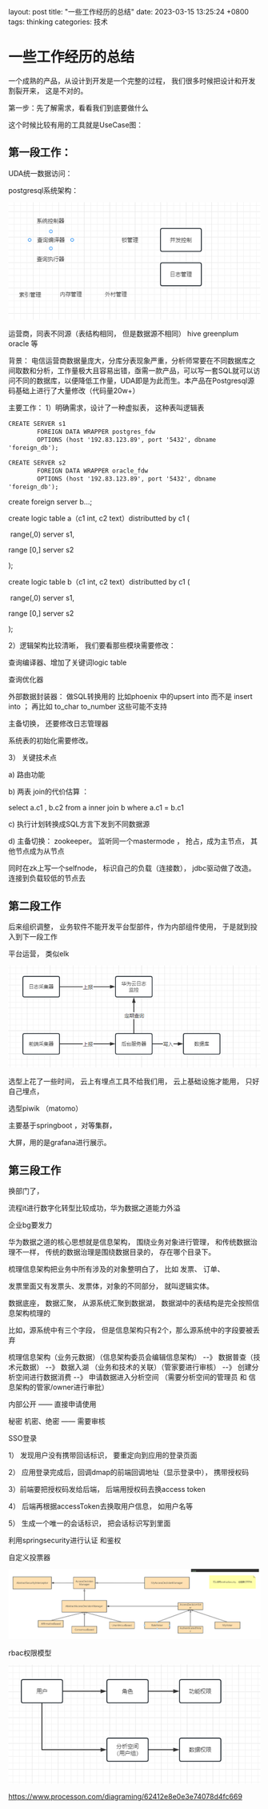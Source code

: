 layout: post
title:  "一些工作经历的总结"
date:   2023-03-15 13:25:24 +0800
tags: thinking
categories:  技术

#  一些工作经历的总结



一个成熟的产品，从设计到开发是一个完整的过程， 我们很多时候把设计和开发割裂开来， 这是不对的。

第一步：先了解需求，看看我们到底要做什么

这个时候比较有用的工具就是UseCase图： 



## 第一段工作： 

UDA统一数据访问：

postgresql系统架构：

![image-20230329174039620](assets/images/从设计到开发总结/image-20230329174039620.png)

运营商，同表不同源（表结构相同， 但是数据源不相同） hive   greenplum oracle  等

背景： 电信运营商数据量庞大，分库分表现象严重，分析师常要在不同数据库之间取数和分析，工作量极大且容易出错，亟需一款产品，可以写一套SQL就可以访问不同的数据库，以便降低工作量，UDA即是为此而生。本产品在Postgresql源码基础上进行了大量修改（代码量20w+）



主要工作： 1）明确需求，设计了一种虚拟表， 这种表叫逻辑表

```
CREATE SERVER s1
        FOREIGN DATA WRAPPER postgres_fdw
        OPTIONS (host '192.83.123.89', port '5432', dbname 'foreign_db');
```

```
CREATE SERVER s2
        FOREIGN DATA WRAPPER oracle_fdw
        OPTIONS (host '192.83.123.89', port '5432', dbname 'foreign_db');
```

create foreign server b...;

create logic table  a（c1 int, c2  text）distributted by c1 (

​	range(,0)  server s1,

   range [0,]  server s2

);

create logic table  b（c1 int, c2  text）distributted by c1 (

​	range(,0)  server s1,

   range [0,]  server s2

);

2）逻辑架构比较清晰， 我们要看那些模块需要修改：

查询编译器、增加了关键词logic table

查询优化器

外部数据封装器： 做SQL转换用的     比如phoenix 中的upsert into 而不是 insert into ； 再比如 to_char   to_number 这些可能不支持

主备切换， 还要修改日志管理器

系统表的初始化需要修改。

3） 关键技术点

a) 路由功能

b) 两表 join的代价估算 ： 

select a.c1 , b.c2 from a inner join b where a.c1 = b.c1

c) 执行计划转换成SQL方言下发到不同数据源

d) 主备切换： zookeeper。 监听同一个mastermode ， 抢占，成为主节点， 其他节点成为从节点

同时在zk上写一个selfnode， 标识自己的负载（连接数），  jdbc驱动做了改造。连接到负载较低的节点去



## 第二段工作

后来组织调整， 业务软件不能开发平台型部件，作为内部组件使用， 于是就到投入到下一段工作

平台运营， 类似elk 

![image-20230329180632976](assets/images/从设计到开发总结/image-20230329180632976.png)

选型上花了一些时间， 云上有埋点工具不给我们用， 云上基础设施才能用， 只好自己埋点，

选型piwik （matomo）

主要基于springboot ，对等集群，

大屏，用的是grafana进行展示。





## 第三段工作

换部门了，

流程it进行数字化转型比较成功，华为数据之道能力外溢

企业bg要发力



华为数据之道的核心思想就是信息架构， 围绕业务对象进行管理， 和传统数据治理不一样， 传统的数据治理是围绕数据目录的， 存在哪个目录下。

梳理信息架构把业务中所有涉及的对象整明白了， 比如  发票、 订单、

发票里面又有发票头、发票体，对象的不同部分， 就叫逻辑实体。



数据底座， 数据汇聚， 从源系统汇聚到数据湖， 数据湖中的表结构是完全按照信息架构梳理的

比如，源系统中有三个字段， 但是信息架构只有2个，那么源系统中的字段要被丢弃



梳理信息架构（业务元数据）（信息架构委员会编辑信息架构） --》 数据普查（技术元数据） --》 数据入湖 （业务和技术的关联）（管家要进行审核） --》 创建分析空间进行数据消费 --》 申请数据进入分析空间 （需要分析空间的管理员 和 信息架构的管家/owner进行审批）



内部公开 —— 直接申请使用

秘密  机密、绝密 —— 需要审核



SSO登录

1） 发现用户没有携带回话标识， 要重定向到应用的登录页面

2） 应用登录完成后，回调dmap的前端回调地址（显示登录中）， 携带授权码

3）前端要把授权码发给后端， 后端用授权码去换access token

4） 后端再根据accessToken去换取用户信息， 如用户名等

5） 生成一个唯一的会话标识， 把会话标识写到里面



利用springsecurity进行认证 和鉴权

自定义投票器

![image-20230329192045840](assets/images/从设计到开发总结/image-20230329192045840.png)



rbac权限模型

![image-20230329192000857](assets/images/从设计到开发总结/image-20230329192000857.png)



https://www.processon.com/diagraming/62412e8e0e3e74078d4fc669





